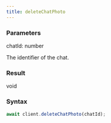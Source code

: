 ```yaml
---
title: deleteChatPhoto
---
```


### Parameters 

<div class="flex flex-col gap-3"><div><div class="font-mono"><span class="font-bold">chatId</span><span class="opacity-50">:</span> <span>number</span></div><div class="pl-3"><div class="no-margin">

The identifier of the chat.

</div></div></div></div>

### Result 

<div class="font-mono"><span>void</span></div>

### Syntax

```ts
await client.deleteChatPhoto(chatId);
```



